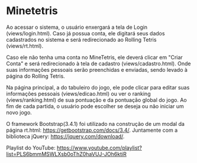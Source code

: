 # Minetetris
Ao acessar o sistema, o usuário enxergará a tela de Login (views/login.html). Caso já possua conta, ele digitará seus dados cadastrados no sistema e será redirecionado ao Rolling Tetris (views/rt.html). 

Caso ele não tenha uma conta no MineTetris, ele deverá clicar em "Criar Conta" e será redirecionado à tela de cadastro (views/cadastro.html). Onde suas informações pessoais serão preenchidas e enviadas, sendo levado à página do Rolling Tetris.

Na página principal, a do tabuleiro do jogo, ele pode clicar para editar suas informações pessoais (views/edicao.html) ou ver o ranking (views/ranking.html) de sua pontuação e da pontuação global do jogo. Ao fim de cada partida, o usuário pode escolher se deseja ou não iniciar um novo jogo.

O framework Bootstrap(3.4.1) foi utilizado na construção de um modal da página rt.html: https://getbootstrap.com/docs/3.4/.
Juntamente com a biblioteca jQuery: https://jquery.com/download/.

Playlist do YouTube: https://www.youtube.com/playlist?list=PLS6bmmMSWLXsb0oThZ0haVUJ-JOh6ktiR
